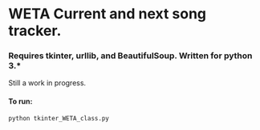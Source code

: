# WETA Current and next song tracker. 

### Requires tkinter, urllib, and BeautifulSoup. Written for python 3.*

Still a work in progress. 

#### To run: 

```
python tkinter_WETA_class.py 
```